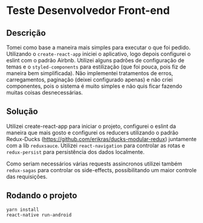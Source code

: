 # Teste Desenvolvedor Front-end

## Descrição

Tomei como base a maneira mais simples para executar o que foi pedido. Utilizando o `create-react-app` iniciei o aplicativo, logo depois configurei o eslint com o padrão Airbnb. Utilizei alguns padrões de configuração de temas e o `styled-components` para estilização (que foi pouca, pois fiz de maneira bem simplificada). Não implementei tratamentos de erros, carregamentos, paginação (deixei configurado apenas) e não criei componentes, pois o sistema é muito simples e não quis ficar fazendo muitas coisas desnecessárias.

## Solução

Utilizei create-react-app para iniciar o projeto, configurei o eslint da maneira que mais gosto e configurei os reducers utilizando o padrão Redux-Ducks (https://github.com/erikras/ducks-modular-redux) juntamente com a lib `reduxsauce`. Utilizei `react-navigation` para controlar as rotas e `redux-persist` para persistência dos dados localmente.

Como seriam necessários várias requests assincronos utilizei também `redux-sagas` para controlar os side-effects, possibilitando um maior controle das requisições.

## Rodando o projeto

```
yarn install
react-native run-android
```
